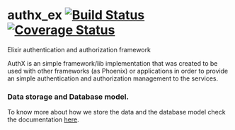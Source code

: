 # authx_ex [![Build Status](https://travis-ci.com/lcpojr/authx_ex.svg?branch=master)](https://travis-ci.com/lcpojr/authx_ex) [![Coverage Status](https://coveralls.io/repos/github/lcpojr/authx_ex/badge.svg?branch=master)](https://coveralls.io/github/lcpojr/authx_ex?branch=master)

Elixir authentication and authorization framework

AuthX is an simple framework/lib implementation that was created to be used with other frameworks (as Phoenix) or applications in order to provide an simple authentication and authorization management to the services.


### Data storage and Database model.

To know more about how we store the data and the database model check the documentation [here](https://github.com/lcpojr/authx_ex/blob/master/docs/database.md).
